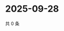 # 2025-09-28

共 0 条

<!-- BEGIN ZHIHUVIDEO -->
<!-- 最后更新时间 Sun Sep 28 2025 01:08:48 GMT+0800 (China Standard Time) -->

<!-- END ZHIHUVIDEO -->
